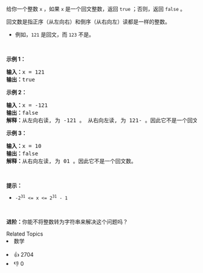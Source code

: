 <p>给你一个整数 <code>x</code> ，如果 <code>x</code> 是一个回文整数，返回 <code>true</code> ；否则，返回 <code>false</code> 。</p>

<p>回文数是指正序（从左向右）和倒序（从右向左）读都是一样的整数。</p>

<ul> 
 <li>例如，<code>121</code> 是回文，而 <code>123</code> 不是。</li> 
</ul>

<p>&nbsp;</p>

<p><strong>示例 1：</strong></p>

<pre>
<strong>输入：</strong>x = 121
<strong>输出：</strong>true
</pre>

<p><strong>示例&nbsp;2：</strong></p>

<pre>
<strong>输入：</strong>x = -121
<strong>输出：</strong>false
<strong>解释：</strong>从左向右读, 为 -121 。 从右向左读, 为 121- 。因此它不是一个回文数。
</pre>

<p><strong>示例 3：</strong></p>

<pre>
<strong>输入：</strong>x = 10
<strong>输出：</strong>false
<strong>解释：</strong>从右向左读, 为 01 。因此它不是一个回文数。
</pre>

<p>&nbsp;</p>

<p><strong>提示：</strong></p>

<ul> 
 <li><code>-2<sup>31</sup>&nbsp;&lt;= x &lt;= 2<sup>31</sup>&nbsp;- 1</code></li> 
</ul>

<p>&nbsp;</p>

<p><strong>进阶：</strong>你能不将整数转为字符串来解决这个问题吗？</p>

<div><div>Related Topics</div><div><li>数学</li></div></div><br><div><li>👍 2704</li><li>👎 0</li></div>